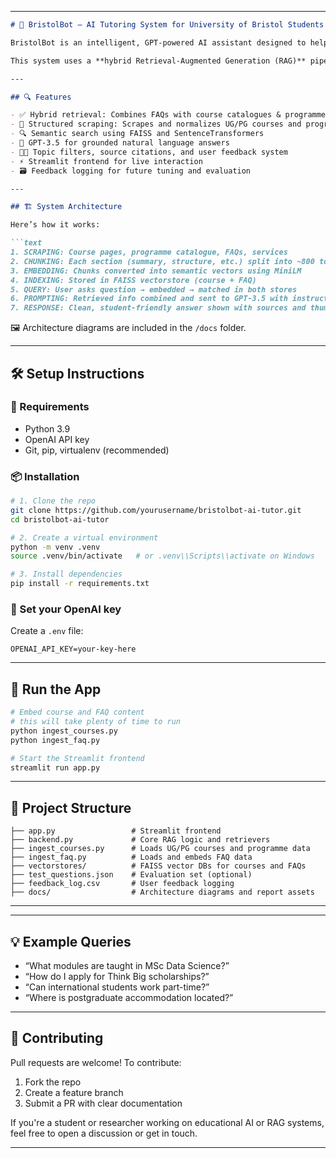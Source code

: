 
---

```markdown
# 🧠 BristolBot — AI Tutoring System for University of Bristol Students

BristolBot is an intelligent, GPT-powered AI assistant designed to help University of Bristol students navigate all aspects of university life — from academic programme details to administrative support, FAQs, accommodation, scholarships, and more.

This system uses a **hybrid Retrieval-Augmented Generation (RAG)** pipeline that combines structured academic data, university documentation, and student FAQs to generate accurate, contextual, and student-friendly answers in real time.

---

## 🔍 Features

- ✅ Hybrid retrieval: Combines FAQs with course catalogues & programme content
- 🧾 Structured scraping: Scrapes and normalizes UG/PG courses and programme catalogue pages
- 🔍 Semantic search using FAISS and SentenceTransformers
- 🧠 GPT-3.5 for grounded natural language answers
- 🧑‍🎓 Topic filters, source citations, and user feedback system
- ⚡ Streamlit frontend for live interaction
- 🗃️ Feedback logging for future tuning and evaluation

---

## 🏗️ System Architecture

Here’s how it works:

```text
1. SCRAPING: Course pages, programme catalogue, FAQs, services
2. CHUNKING: Each section (summary, structure, etc.) split into ~800 token blocks
3. EMBEDDING: Chunks converted into semantic vectors using MiniLM
4. INDEXING: Stored in FAISS vectorstore (course + FAQ)
5. QUERY: User asks question → embedded → matched in both stores
6. PROMPTING: Retrieved info combined and sent to GPT-3.5 with instructions
7. RESPONSE: Clean, student-friendly answer shown with sources and thumbs up/down
```

🖼️ Architecture diagrams are included in the `/docs` folder.

---

## 🛠️ Setup Instructions

### 🔋 Requirements
- Python 3.9
- OpenAI API key
- Git, pip, virtualenv (recommended)

### 📦 Installation

```bash
# 1. Clone the repo
git clone https://github.com/yourusername/bristolbot-ai-tutor.git
cd bristolbot-ai-tutor

# 2. Create a virtual environment
python -m venv .venv
source .venv/bin/activate   # or .venv\\Scripts\\activate on Windows

# 3. Install dependencies
pip install -r requirements.txt
```

### 🔑 Set your OpenAI key
Create a `.env` file:
```env
OPENAI_API_KEY=your-key-here
```

---

## 🚀 Run the App

```bash
# Embed course and FAQ content
# this will take plenty of time to run
python ingest_courses.py
python ingest_faq.py

# Start the Streamlit frontend
streamlit run app.py
```

---

## 📁 Project Structure

```text
├── app.py                 # Streamlit frontend
├── backend.py             # Core RAG logic and retrievers
├── ingest_courses.py      # Loads UG/PG courses and programme data
├── ingest_faq.py          # Loads and embeds FAQ data
├── vectorstores/          # FAISS vector DBs for courses and FAQs
├── test_questions.json    # Evaluation set (optional)
├── feedback_log.csv       # User feedback logging
├── docs/                  # Architecture diagrams and report assets
```

---


---

## 💡 Example Queries

- “What modules are taught in MSc Data Science?”
- “How do I apply for Think Big scholarships?”
- “Can international students work part-time?”
- “Where is postgraduate accommodation located?”

---

## 🤝 Contributing

Pull requests are welcome! To contribute:
1. Fork the repo
2. Create a feature branch
3. Submit a PR with clear documentation

If you're a student or researcher working on educational AI or RAG systems, feel free to open a discussion or get in touch.

---
